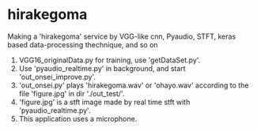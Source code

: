 # hirakegoma
Making a 'hirakegoma' service by VGG-like cnn, Pyaudio, STFT, keras based data-processing thechnique, and so on

1. VGG16_originalData.py for training, use 'getDataSet.py'.
2. Use 'pyaudio_realtime.py' in background, and start 'out_onsei_improve.py'.
3. 'out_onsei.py' plays 'hirakegoma.wav' or 'ohayo.wav' according to the file 'figure.jpg' in dir './out_test/'.
4. 'figure.jpg' is a stft image made by real time stft with 'pyaudio_realtime.py'.
5. This application uses a microphone.
